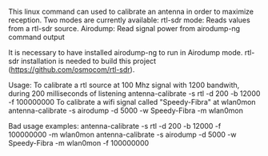 
This linux command can used to calibrate an antenna in order to maximize reception.
Two modes are currently available:
	rtl-sdr mode: 	Reads values from a rtl-sdr source.
	Airodump:	Read signal power from airodump-ng command output


It is necessary to have installed airodump-ng to run in Airodump mode.
rtl-sdr installation is needed to build this project (https://github.com/osmocom/rtl-sdr).


Usage:
	To calibrate a rtl source at 100 Mhz signal with 1200 bandwith, during 200 milliseconds of listening<Enter>
		antenna-calibrate -s rtl -d 200 -b 12000 -f 100000000<Enter>
	To calibrate a wifi signal called "Speedy-Fibra" at wlan0mon<Enter>
		antenna-calibrate -s airodump -d 5000 -w Speedy-Fibra -m wlan0mon<Enter>

Bad usage examples:
	antenna-calibrate -s rtl -d 200 -b 12000 -f 100000000 -m wlan0mon<Enter>
	antenna-calibrate -s airodump -d 5000 -w Speedy-Fibra -m wlan0mon -f 100000000<Enter>

	



	
